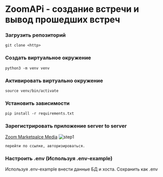 # ZoomAPi - создание встречи и вывод прошедших встреч

### Загрузить репозиторий

    git clone <http>

### Создать виртуальное окружение

    python3 -m venv venv

### Активировать виртуально окружение

    source venv/bin/activate

### Установить зависимости

    pip install -r requirements.txt

### Зарегистрировать приложение server to server

[//]: # (    https://marketplace.zoom.us/)
    [Zoom Marketpalce Media](https://marketplace.zoom.us/ "Перейти на zoom marketpace")
    ![step1](./assets/step1)

    перейти по ссылке, авторизироваться. 
    




### Настроить .env (Используя .env-example)

Используя .env-example внести данные БД и хоста. Сохранить как .env

